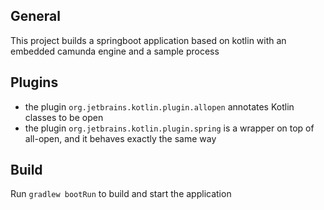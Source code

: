## General
This project builds a springboot application based on kotlin with an embedded camunda engine and a sample process

## Plugins
* the plugin `org.jetbrains.kotlin.plugin.allopen` annotates Kotlin classes to be open
* the plugin `org.jetbrains.kotlin.plugin.spring` is a wrapper on top of all-open, and it behaves exactly the same way

## Build
Run `gradlew bootRun` to build and start the application